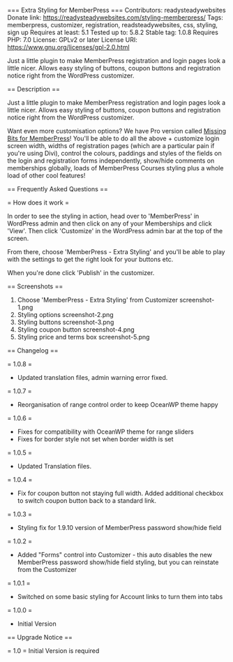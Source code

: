 === Extra Styling for MemberPress ===
Contributors: readysteadywebsites
Donate link: https://readysteadywebsites.com/styling-memberpress/
Tags: memberpress, customizer, registration, readsteadywebsites, css, styling, sign up
Requires at least: 5.1
Tested up to: 5.8.2
Stable tag: 1.0.8
Requires PHP: 7.0
License: GPLv2 or later
License URI: https://www.gnu.org/licenses/gpl-2.0.html

Just a little plugin to make MemberPress registration and login pages look a little nicer. Allows easy styling of buttons, coupon buttons and registration notice right from the WordPress customizer.

== Description ==

Just a little plugin to make MemberPress registration and login pages look a little nicer. Allows easy styling of buttons, coupon buttons and registration notice right from the WordPress customizer.

Want even more customisation options? We have Pro version called [Missing Bits for MemberPress](https://readysteadywebsites.com/downloads/missing-bits-for-memberpress/)! You'll be able to do all the above + customize login screen width, widths of registration pages (which are a particular pain if you're using Divi), control the colours, paddings and styles of the fields on the login and registration forms independently, show/hide comments on memberships globally, loads of MemberPress Courses styling plus a whole load of other cool features!

== Frequently Asked Questions ==

= How does it work =

In order to see the styling in action, head over to 'MemberPress' in WordPress admin and then click on any of your Memberships and click 'View'. Then click 'Customize' in the WordPress admin bar at the top of the screen.

From there, choose 'MemberPress - Extra Styling' and you'll be able to play with the settings to get the right look for your buttons etc.

When you're done click 'Publish' in the customizer.

== Screenshots ==

1. Choose 'MemberPress - Extra Styling' from Customizer screenshot-1.png
2. Styling options screenshot-2.png
3. Styling buttons screenshot-3.png
4. Styling coupon button screenshot-4.png
5. Styling price and terms box screenshot-5.png

== Changelog ==

= 1.0.8 =
* Updated translation files, admin warning error fixed.

= 1.0.7 =
* Reorganisation of range control order to keep OceanWP theme happy

= 1.0.6 =
* Fixes for compatibility with OceanWP theme for range sliders
* Fixes for border style not set when border width is set

= 1.0.5 =
* Updated Translation files.

= 1.0.4 =
* Fix for coupon button not staying full width. Added additional checkbox to switch coupon button back to a standard link.

= 1.0.3 =
* Styling fix for 1.9.10 version of MemberPress password show/hide field

= 1.0.2 =
* Added "Forms" control into Customizer - this auto disables the new MemberPress password show/hide field styling, but you can reinstate from the Customizer

= 1.0.1 =
* Switched on some basic styling for Account links to turn them into tabs

= 1.0.0 =
* Initial Version

== Upgrade Notice ==

= 1.0 =
Initial Version is required
